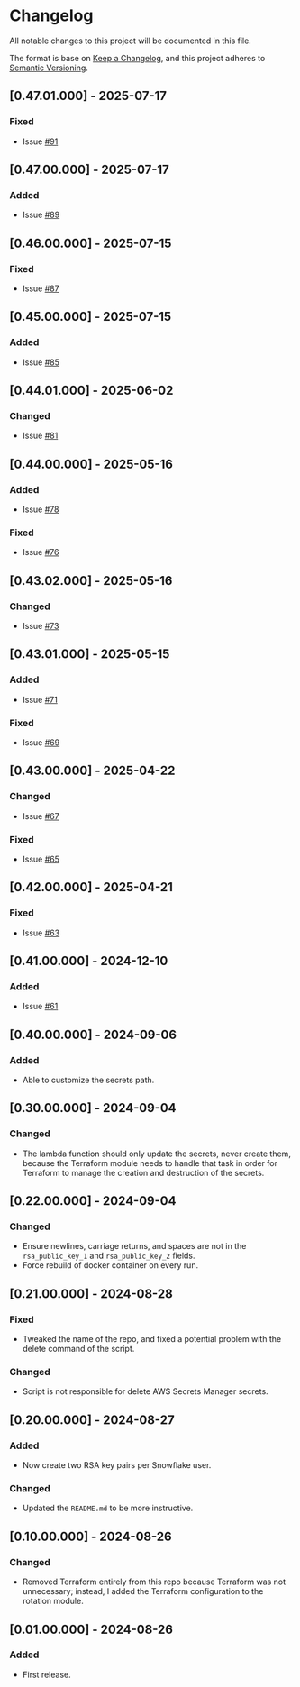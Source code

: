 # Changelog
All notable changes to this project will be documented in this file.

The format is base on [Keep a Changelog](https://keepachangelog.com/en/1.1.0/), and this project adheres to [Semantic Versioning](https://semver.org/spec/v2.0.0.html).


## [0.47.01.000] - 2025-07-17
### Fixed
- Issue [#91](https://github.com/j3-signalroom/iac-snowflake-user-rsa_key_pairs_generator-lambda/issues/91)

## [0.47.00.000] - 2025-07-17
### Added
- Issue [#89](https://github.com/j3-signalroom/iac-snowflake-user-rsa_key_pairs_generator-lambda/issues/89)

## [0.46.00.000] - 2025-07-15
### Fixed
- Issue [#87](https://github.com/j3-signalroom/iac-snowflake-user-rsa_key_pairs_generator-lambda/issues/87)

## [0.45.00.000] - 2025-07-15
### Added
- Issue [#85](https://github.com/j3-signalroom/iac-snowflake-user-rsa_key_pairs_generator-lambda/issues/85)

## [0.44.01.000] - 2025-06-02
### Changed
- Issue [#81](https://github.com/j3-signalroom/iac-snowflake-user-rsa_key_pairs_generator-lambda/issues/81)

## [0.44.00.000] - 2025-05-16
### Added
- Issue [#78](https://github.com/j3-signalroom/iac-snowflake-user-rsa_key_pairs_generator-lambda/issues/78)

### Fixed
- Issue [#76](https://github.com/j3-signalroom/iac-snowflake-user-rsa_key_pairs_generator-lambda/issues/76)

## [0.43.02.000] - 2025-05-16
### Changed
- Issue [#73](https://github.com/j3-signalroom/iac-snowflake-user-rsa_key_pairs_generator-lambda/issues/73)

## [0.43.01.000] - 2025-05-15
### Added
- Issue [#71](https://github.com/j3-signalroom/iac-snowflake-user-rsa_key_pairs_generator-lambda/issues/71)

### Fixed
- Issue [#69](https://github.com/j3-signalroom/iac-snowflake-user-rsa_key_pairs_generator-lambda/issues/69)

## [0.43.00.000] - 2025-04-22
### Changed
- Issue [#67](https://github.com/j3-signalroom/iac-snowflake-user-rsa_key_pairs_generator-lambda/issues/67)

### Fixed
- Issue [#65](https://github.com/j3-signalroom/iac-snowflake-user-rsa_key_pairs_generator-lambda/issues/65)

## [0.42.00.000] - 2025-04-21
### Fixed
- Issue [#63](https://github.com/j3-signalroom/iac-snowflake-user-rsa_key_pairs_generator-lambda/issues/63)

## [0.41.00.000] - 2024-12-10
### Added
- Issue [#61](https://github.com/j3-signalroom/iac-snowflake-user-rsa_key_pairs_generator-lambda/issues/61)

## [0.40.00.000] - 2024-09-06
### Added
- Able to customize the secrets path.

## [0.30.00.000] - 2024-09-04
### Changed
- The lambda function should only update the secrets, never create them, because the Terraform module needs to handle that task in order for Terraform to manage the creation and destruction of the secrets.

## [0.22.00.000] - 2024-09-04
### Changed
- Ensure newlines, carriage returns, and spaces are not in the `rsa_public_key_1` and `rsa_public_key_2` fields.
- Force rebuild of docker container on every run.

## [0.21.00.000] - 2024-08-28
### Fixed
- Tweaked the name of the repo, and fixed a potential problem with the delete command of the script. 

### Changed
- Script is not responsible for delete AWS Secrets Manager secrets.

## [0.20.00.000] - 2024-08-27
### Added
- Now create two RSA key pairs per Snowflake user.

### Changed
- Updated the `README.md` to be more instructive.

## [0.10.00.000] - 2024-08-26
### Changed
- Removed Terraform entirely from this repo because Terraform was not unnecessary; instead, I added the Terraform configuration to the rotation module.

## [0.01.00.000] - 2024-08-26
### Added
- First release.